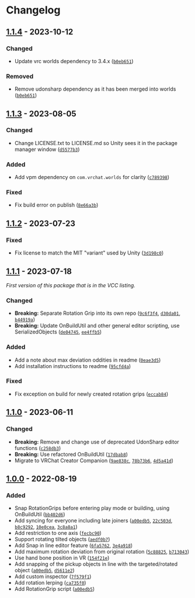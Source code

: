 
# Changelog

## [1.1.4] - 2023-10-12

### Changed

- Update vrc worlds dependency to 3.4.x ([`b0eb651`](https://github.com/JanSharp/VRCRotationGrip/commit/b0eb6518a57f9f51041e1d283b6c23399303eeec))

### Removed

- Remove udonsharp dependency as it has been merged into worlds ([`b0eb651`](https://github.com/JanSharp/VRCRotationGrip/commit/b0eb6518a57f9f51041e1d283b6c23399303eeec))

## [1.1.3] - 2023-08-05

### Changed

- Change LICENSE.txt to LICENSE.md so Unity sees it in the package manager window ([`d5577b3`](https://github.com/JanSharp/VRCRotationGrip/commit/d5577b383fd8e92654e41d835df01072ec622976))

### Added

- Add vpm dependency on `com.vrchat.worlds` for clarity ([`c789398`](https://github.com/JanSharp/VRCRotationGrip/commit/c789398d362cf83121dbf891e9559b4b4ac08b88))

### Fixed

- Fix build error on publish ([`8e66a3b`](https://github.com/JanSharp/VRCRotationGrip/commit/8e66a3bb8f405896a94245f9ea89335dce5b7a06))

## [1.1.2] - 2023-07-23

### Fixed

- Fix license to match the MIT "variant" used by Unity ([`3d198c0`](https://github.com/JanSharp/VRCRotationGrip/commit/3d198c024eef800298dd0a57270f4a08bba1e40c))

## [1.1.1] - 2023-07-18

_First version of this package that is in the VCC listing._

### Changed

- **Breaking:** Separate Rotation Grip into its own repo ([`9c6f3f4`](https://github.com/JanSharp/VRCRotationGrip/commit/9c6f3f416b9a9fae2883ff834133f684f8067d5d), [`d30da01`](https://github.com/JanSharp/VRCRotationGrip/commit/d30da0168fd0360210ae40ee8d55ce97b5326990), [`b44919a`](https://github.com/JanSharp/VRCRotationGrip/commit/b44919a716e4db9c5e5e3157ec38386cb116d36b))
- **Breaking:** Update OnBuildUtil and other general editor scripting, use SerializedObjects ([`de04745`](https://github.com/JanSharp/VRCRotationGrip/commit/de04745880f0ea37345b5fd4e54de94fe7f05368), [`ee4ffb5`](https://github.com/JanSharp/VRCRotationGrip/commit/ee4ffb5ffe6218097cd01b94becc93bafb6ad2ca))

### Added

- Add a note about max deviation oddities in readme ([`0eae3d5`](https://github.com/JanSharp/VRCRotationGrip/commit/0eae3d5b416e404b5b67e1c1e94eec1a3fc6a5a5))
- Add installation instructions to readme ([`95cfd4a`](https://github.com/JanSharp/VRCRotationGrip/commit/95cfd4abbba6e624cf6f977ae05a5f48450a0c97))

### Fixed

- Fix exception on build for newly created rotation grips ([`eccab84`](https://github.com/JanSharp/VRCRotationGrip/commit/eccab84c79b69390752b011c1a02071e62a73bfc))

## [1.1.0] - 2023-06-11

### Changed

- **Breaking:** Remove and change use of deprecated UdonSharp editor functions ([`c258db3`](https://github.com/JanSharp/VRCRotationGrip/commit/c258db370cbff404fd91d66aae48c018645ca7f4))
- **Breaking:** Use refactored OnBuildUtil ([`17dbab8`](https://github.com/JanSharp/VRCRotationGrip/commit/17dbab84b8bb6bad192d67607a5f45c8cd000356))
- Migrate to VRChat Creator Companion ([`9ae838c`](https://github.com/JanSharp/VRCRotationGrip/commit/9ae838cf1d6280c64c607559fb3ae9967b52bd99), [`78b73b6`](https://github.com/JanSharp/VRCRotationGrip/commit/78b73b6816612602b04daafeb4097351f087c01a), [`4d5a41d`](https://github.com/JanSharp/VRCRotationGrip/commit/4d5a41deec90b17ac11aa3d3458cb8f78133d8e9))

## [1.0.0] - 2022-08-19

### Added

- Snap RotationGrips before entering play mode or building, using OnBuildUtil ([`bb402d6`](https://github.com/JanSharp/VRCRotationGrip/commit/bb402d6df1af7e28d51cea9d660b6ea2e4669353))
- Add syncing for everyone including late joiners ([`a00edb5`](https://github.com/JanSharp/VRCRotationGrip/commit/a00edb557a82918a931b649bd2ac457717f69f66), [`22c503d`](https://github.com/JanSharp/VRCRotationGrip/commit/22c503d20369928c129d079625a71c3a7a2f3bd2), [`b8c9292`](https://github.com/JanSharp/VRCRotationGrip/commit/b8c92929b7a9cbabb727ba03e89f4d7ab251155d), [`10e0cea`](https://github.com/JanSharp/VRCRotationGrip/commit/10e0cea91798d5106b2a9353e5478e30d2904e5c), [`3c8a8a1`](https://github.com/JanSharp/VRCRotationGrip/commit/3c8a8a16c9a7b8ab5128af654f53d24e15cf7acf))
- Add restriction to one axis ([`fecbc90`](https://github.com/JanSharp/VRCRotationGrip/commit/fecbc909b77f4c577f9b65fb925a873787300ab8))
- Support rotating tilted objects ([`aedf0b7`](https://github.com/JanSharp/VRCRotationGrip/commit/aedf0b77bcaee85c35222bb5d54c982a24d56364))
- Add Snap in line editor feature ([`6fa5762`](https://github.com/JanSharp/VRCRotationGrip/commit/6fa57625f8f2a3c7f559d723bca23177c3380731), [`3e4a918`](https://github.com/JanSharp/VRCRotationGrip/commit/3e4a918dc3f5f01b50506814b41a39e2a23d1771))
- Add maximum rotation deviation from original rotation ([`5c88825`](https://github.com/JanSharp/VRCRotationGrip/commit/5c88825191e78c650f77d59423b35467a18ee0a1), [`b713043`](https://github.com/JanSharp/VRCRotationGrip/commit/b7130434d42b4987ffae9ab0cf468296ee2fc4f7))
- Use hand bone position in VR ([`154f21e`](https://github.com/JanSharp/VRCRotationGrip/commit/154f21ee2a11095f36bb6ea436724d1cd64a0b38))
- Add snapping of the pickup objects in line with the targeted/rotated object ([`a00edb5`](https://github.com/JanSharp/VRCRotationGrip/commit/a00edb557a82918a931b649bd2ac457717f69f66), [`d5611e2`](https://github.com/JanSharp/VRCRotationGrip/commit/d5611e20804c9924e71dcfdb79c0091d7b485c5f))
- Add custom inspector ([`7f579f1`](https://github.com/JanSharp/VRCRotationGrip/commit/7f579f166a143111a46671833119ca33814382e3))
- Add rotation lerping ([`ca735f0`](https://github.com/JanSharp/VRCRotationGrip/commit/ca735f0575c217e670cd2e389651a67abcdfb11d))
- Add RotationGrip script ([`a00edb5`](https://github.com/JanSharp/VRCRotationGrip/commit/a00edb557a82918a931b649bd2ac457717f69f66))

<!-- RotationGrip_v1.1.0 -->
<!-- RotationGrip_v1.0.0 -->

[1.1.4]: https://github.com/JanSharp/VRCRotationGrip/releases/tag/v1.1.4
[1.1.3]: https://github.com/JanSharp/VRCRotationGrip/releases/tag/v1.1.3
[1.1.2]: https://github.com/JanSharp/VRCRotationGrip/releases/tag/v1.1.2
[1.1.1]: https://github.com/JanSharp/VRCRotationGrip/releases/tag/v1.1.1
[1.1.0]: https://github.com/JanSharp/VRCRotationGrip/releases/tag/RotationGrip_v1.1.0
[1.0.0]: https://github.com/JanSharp/VRCRotationGrip/releases/tag/RotationGrip_v1.0.0
